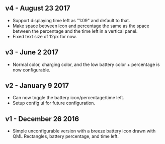 ## v4 - August 23 2017

* Support displaying time left as "1:09" and default to that.
* Make space between icon and percentage the same as the space between the percentage and the time left in a vertical panel.
* Fixed text size of 12px for now.

## v3 - June 2 2017

* Normal color, charging color, and the low battery color + percentage is now configurable.

## v2 - January 9 2017

* Can now toggle the battery icon/percentage/time left.
* Setup config ui for future configuration.

## v1 - December 26 2016

* Simple unconfigurable version with a breeze battery icon drawn with QML Rectangles, battery percentage, and time left.
